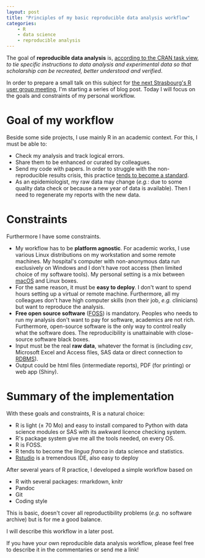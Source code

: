```yaml
---
layout: post
title: "Principles of my basic reproducible data analysis workflow"
categories:
    - R
    - data science
    - reproducible analysis
---
```


The goal of **reproducible data analysis** is, [according to the CRAN task view](https://cran.r-project.org/web/views/ReproducibleResearch.html), *to tie specific instructions to data analysis and experimental data so that scholarship can be recreated, better understood and verified*.

In order to prepare a small talk on this subject for [the next Strasbourg's R user group meeting](https://www.meetup.com/fr-FR/StatsRbourg/events/236895990/), I'm starting a series of blog post. Today I will focus on the goals and constraints of my personal workflow.


# Goal of my workflow

Beside some side projects, I use mainly R in an academic context. For this, I must be able to:

- Check my analysis and track logical errors.
- Share them to be enhanced or curated by colleagues.
- Send my code with papers. In order to struggle with the non-reproducible results crisis, this practice [tends to become a standard](http://dx.doi.org/10.1136/bmj.i2770).
- As an epidemiologist, my raw data may change (*e.g.*: due to some quality data check or because a new year of data is available). Then I need to regenerate my reports with the new data.

# Constraints

Furthermore I have some constraints. 

- My workflow has to be **platform agnostic**. For academic works, I use various Linux distributions on my workstation and some remote machines. My hospital's computer with non-anonymous data run exclusively on Windows and I don't have root access (then limited choice of my software tools). My personal setting is a mix between [macOS](https://en.wikipedia.org/wiki/MacOS) and Linux boxes.
- For the same reason, it must be **easy to deploy**. I don't want to spend hours setting up a virtual or remote machine. Furthermore, all my colleagues don't have high computer skills (non their job, *e.g.* clinicians) but want to reproduce the analysis.
- **Free open source software** ([FOSS](https://en.wikipedia.org/wiki/Free_and_open-source_software)) is mandatory. Peoples who needs to run my analysis don't want to pay for software, academics are not rich. Furthermore, open-source software is the only way to control really what the software does. The reproducibility is unattainable with close-source software black boxes.
- Input must be the real **raw data**, whatever the format is (including *csv*, Microsoft Excel and Access files, SAS data or direct connection to [RDBMS](https://en.wikipedia.org/wiki/Relational_database_management_system)).
- Output could be html files (intermediate reports), PDF (for printing) or web app (Shiny).

# Summary of the implementation

With these goals and constraints, R is a natural choice:

- R is light (± 70 Mo) and easy to install compared to Python with data science modules or SAS with its awkward licence checking system.
- R's package system give me all the tools needed, on every OS.
- R is FOSS.
- R tends to become the *lingua franca* in data science and statistics.
- [Rstudio](https://www.rstudio.com/products/rstudio/) is a tremendous IDE, also easy to deploy

After several years of R practice, I developed a simple workflow based on 

- R with several packages: rmarkdown, knitr
- Pandoc 
- Git
- Coding style

This is basic, doesn't cover all reproductibility problems (*e.g.* no software archive) but is for me a good balance.

I will describe this workflow in a later post.

If you have your own reproducible data analysis workflow, please feel free to describe it in the commentaries or send me a link!

